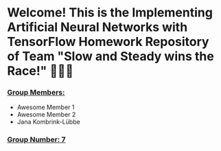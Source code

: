 # Welcome! This is the Implementing Artificial Neural Networks with TensorFlow Homework Repository of Team "Slow and Steady wins the Race!" 🐢🐢🐢


### <ins>Group Members:</ins>
- Awesome Member 1
- Awesome Member 2
- Jana Kombrink-Lübbe


### <ins>Group Number: 7 </ins>
